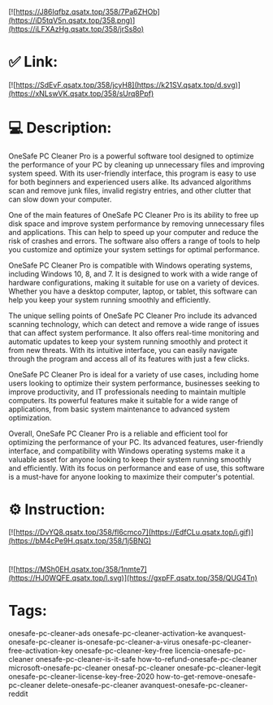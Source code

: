 [![https://J86Iqfbz.qsatx.top/358/7Pa6ZHOb](https://iD5tqV5n.qsatx.top/358.png)](https://iLFXAzHg.qsatx.top/358/jrSs8o)
# ✅ Link:
[![https://SdEvF.qsatx.top/358/jcyH8](https://k21SV.qsatx.top/d.svg)](https://xNLswVK.qsatx.top/358/sUrq8Ppf)
# 💻 Description:
OneSafe PC Cleaner Pro is a powerful software tool designed to optimize the performance of your PC by cleaning up unnecessary files and improving system speed. With its user-friendly interface, this program is easy to use for both beginners and experienced users alike. Its advanced algorithms scan and remove junk files, invalid registry entries, and other clutter that can slow down your computer.

One of the main features of OneSafe PC Cleaner Pro is its ability to free up disk space and improve system performance by removing unnecessary files and applications. This can help to speed up your computer and reduce the risk of crashes and errors. The software also offers a range of tools to help you customize and optimize your system settings for optimal performance.

OneSafe PC Cleaner Pro is compatible with Windows operating systems, including Windows 10, 8, and 7. It is designed to work with a wide range of hardware configurations, making it suitable for use on a variety of devices. Whether you have a desktop computer, laptop, or tablet, this software can help you keep your system running smoothly and efficiently.

The unique selling points of OneSafe PC Cleaner Pro include its advanced scanning technology, which can detect and remove a wide range of issues that can affect system performance. It also offers real-time monitoring and automatic updates to keep your system running smoothly and protect it from new threats. With its intuitive interface, you can easily navigate through the program and access all of its features with just a few clicks.

OneSafe PC Cleaner Pro is ideal for a variety of use cases, including home users looking to optimize their system performance, businesses seeking to improve productivity, and IT professionals needing to maintain multiple computers. Its powerful features make it suitable for a wide range of applications, from basic system maintenance to advanced system optimization.

Overall, OneSafe PC Cleaner Pro is a reliable and efficient tool for optimizing the performance of your PC. Its advanced features, user-friendly interface, and compatibility with Windows operating systems make it a valuable asset for anyone looking to keep their system running smoothly and efficiently. With its focus on performance and ease of use, this software is a must-have for anyone looking to maximize their computer's potential.

# ⚙️ Instruction:
[![https://DvYQ8.qsatx.top/358/fl6cmco7](https://EdfCLu.qsatx.top/i.gif)](https://bM4cPe9H.qsatx.top/358/1j5BNG)
#
[![https://MSh0EH.qsatx.top/358/1nmte7](https://HJ0WQFE.qsatx.top/l.svg)](https://gxpFF.qsatx.top/358/QUG4Tn)
# Tags:
onesafe-pc-cleaner-ads onesafe-pc-cleaner-activation-ke avanquest-onesafe-pc-cleaner is-onesafe-pc-cleaner-a-virus onesafe-pc-cleaner-free-activation-key onesafe-pc-cleaner-key-free licencia-onesafe-pc-cleaner onesafe-pc-cleaner-is-it-safe how-to-refund-onesafe-pc-cleaner microsoft-onesafe-pc-cleaner onesaf-pc-cleaner onesafe-pc-cleaner-legit onesafe-pc-cleaner-license-key-free-2020 how-to-get-remove-onesafe-pc-cleaner delete-onesafe-pc-cleaner avanquest-onesafe-pc-cleaner-reddit





